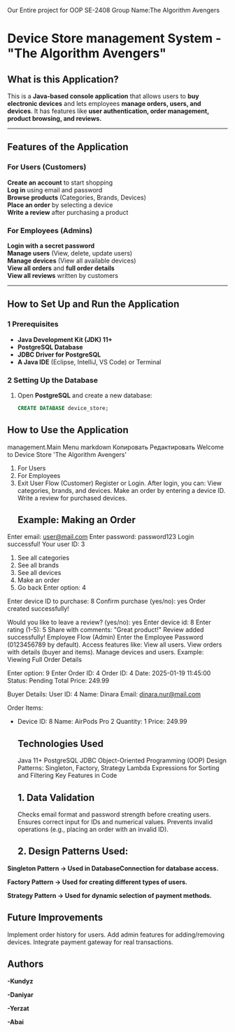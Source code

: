 Our Entire project for OOP SE-2408 Group Name:The Algorithm Avengers
# Device Store management System - "The Algorithm Avengers"

##  What is this Application?
This is a **Java-based console application** that allows users to **buy electronic devices** and lets employees **manage orders, users, and devices**. It has features like **user authentication, order management, product browsing, and reviews.**

---

## **Features of the Application**
### **For Users (Customers)**
**Create an account** to start shopping  
**Log in** using email and password  
**Browse products** (Categories, Brands, Devices)  
**Place an order** by selecting a device  
**Write a review** after purchasing a product

### **For Employees (Admins)**
**Login with a secret password**  
**Manage users** (View, delete, update users)  
**Manage devices** (View all available devices)  
**View all orders** and **full order details**  
**View all reviews** written by customers

---

## **How to Set Up and Run the Application**
### **1️ Prerequisites**
- **Java Development Kit (JDK) 11+**
- **PostgreSQL Database**
- **JDBC Driver for PostgreSQL**
- **A Java IDE** (Eclipse, IntelliJ, VS Code) or Terminal

### **2 Setting Up the Database**
1. Open **PostgreSQL** and create a new database:
   ```sql
   CREATE DATABASE device_store;
## How to Use the Application
management.Main Menu
markdown
Копировать
Редактировать
Welcome to Device Store 'The Algorithm Avengers'
1. For Users
2. For Employees
0. Exit
   User Flow (Customer)
   Register or Login.
   After login, you can:
   View categories, brands, and devices.
   Make an order by entering a device ID.
   Write a review for purchased devices.
   ## Example: Making an Order

Enter email: user@mail.com
Enter password: password123
Login successful! Your user ID: 3

1. See all categories
2. See all brands
3. See all devices
4. Make an order
0. Go back
   Enter option: 4

Enter device ID to purchase: 8
Confirm purchase (yes/no): yes
Order created successfully!

Would you like to leave a review? (yes/no): yes
Enter device id: 8
Enter rating (1-5): 5
Share with comments: "Great product!"
Review added successfully!
Employee Flow (Admin)
Enter the Employee Password (0123456789 by default).
Access features like:
View all users.
View orders with details (buyer and items).
Manage devices and users.
Example: Viewing Full Order Details


Enter option: 9
Enter Order ID: 4
Order ID: 4
Date: 2025-01-19 11:45:00
Status: Pending
Total Price: 249.99

Buyer Details:
User ID: 4
Name: Dinara
Email: dinara.nur@mail.com

Order Items:
- Device ID: 8
  Name: AirPods Pro 2
  Quantity: 1
  Price: 249.99
  ## Technologies Used
  Java 11+
  PostgreSQL
  JDBC
  Object-Oriented Programming (OOP)
  Design Patterns: Singleton, Factory, Strategy
  Lambda Expressions for Sorting and Filtering
  Key Features in Code
  ## 1. Data Validation
   Checks email format and password strength before creating users.
   Ensures correct input for IDs and numerical values.
   Prevents invalid operations (e.g., placing an order with an invalid ID).
  ## 2. Design Patterns Used:

**Singleton Pattern → Used in DatabaseConnection for database access.**

**Factory Pattern → Used for creating different types of users.**

**Strategy Pattern → Used for dynamic selection of payment methods.**

## Future Improvements
Implement order history for users.
Add admin features for adding/removing devices.
Integrate payment gateway for real transactions.
## Authors
**-Kundyz**

**-Daniyar**

**-Yerzat**

**-Abai**








